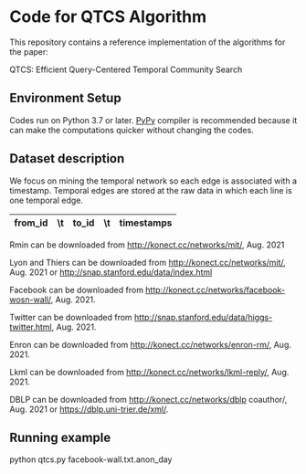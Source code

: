 # Code for QTCS Algorithm

This repository contains a reference implementation of the algorithms for the paper:

QTCS: Efficient Query-Centered Temporal Community Search


## Environment Setup

Codes run on Python 3.7 or later. [PyPy](http://pypy.org/) compiler is recommended because it can make the computations quicker without changing the codes.


## Dataset description
We focus on mining the temporal network so each edge is associated with a timestamp. Temporal edges are stored at the raw data in which each line is one temporal edge.
 
| from_id | \t  | to_id    | \t  |  timestamps  |
| :----:  |:----: | :----:   |:----:   | :----: |

Rmin can be downloaded from http://konect.cc/networks/mit/, Aug. 2021

Lyon and Thiers can be downloaded from http://konect.cc/networks/mit/, Aug. 2021 or http://snap.stanford.edu/data/index.html

Facebook can be downloaded from  http://konect.cc/networks/facebook-wosn-wall/, Aug. 2021.

Twitter can be downloaded from http://snap.stanford.edu/data/higgs-twitter.html, Aug. 2021.

Enron can be downloaded from http://konect.cc/networks/enron-rm/, Aug. 2021.

Lkml can be downloaded from http://konect.cc/networks/lkml-reply/, Aug. 2021.

DBLP can be downloaded from http://konect.cc/networks/dblp coauthor/, Aug. 2021 or https://dblp.uni-trier.de/xml/.

## Running example
python qtcs.py  facebook-wall.txt.anon_day

